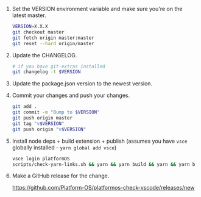 1.  Set the VERSION environment variable and make sure you're on the latest master.

    ```bash
    VERSION=X.X.X
    git checkout master
    git fetch origin master:master
    git reset --hard origin/master
    ```

2.  Update the CHANGELOG.

    ```bash
    # if you have git-extras installed
    git changelog -t $VERSION
    ```

1.  Update the package.json version to the newest version.

2.  Commit your changes and push your changes.

    ```bash
    git add .
    git commit -m "Bump to $VERSION"
    git push origin master
    git tag "v$VERSION"
    git push origin "v$VERSION"
    ```

3.  Install node deps + build extension + publish (assumes you have `vsce` globally installed - `yarn global add vsce`)

    ```bash
    vsce login platformOS
    scripts/check-yarn-links.sh && yarn && yarn build && yarn && yarn build && vsce publish $VERSION
    ```

4.  Make a GitHub release for the change.

    https://github.com/Platform-OS/platformos-check-vscode/releases/new
